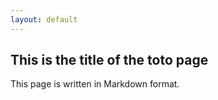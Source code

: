 ```yaml
---
layout: default
---
```



## This is the title of the toto page

This page is written in Markdown format.